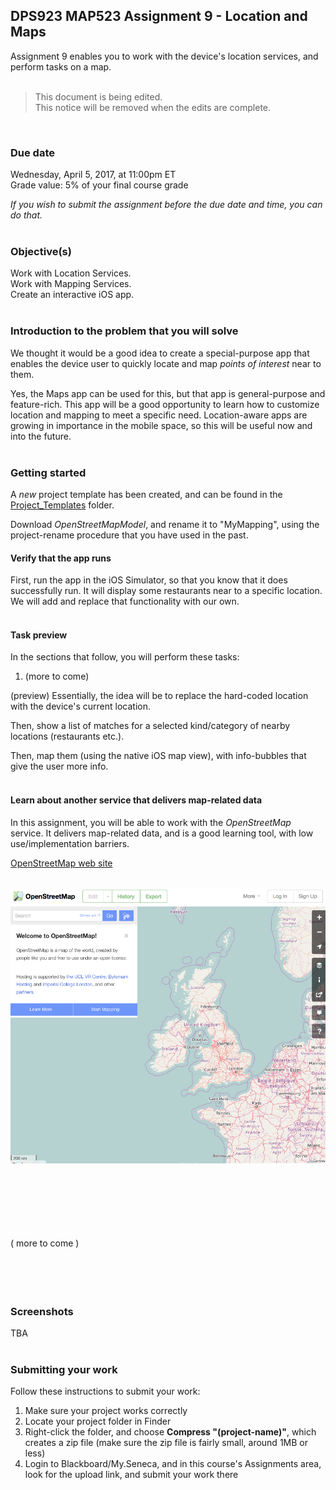 ## DPS923 MAP523 Assignment 9 - Location and Maps
Assignment 9 enables you to work with the device's location services, and perform tasks on a map.   
<br>

> This document is being edited.  
> This notice will be removed when the edits are complete.  

<br>

### Due date
Wednesday, April 5, 2017, at 11:00pm ET  
Grade value: 5% of your final course grade  

*If you wish to submit the assignment before the due date and time, you can do that.*  
<br>

### Objective(s)  
Work with Location Services.  
Work with Mapping Services.  
Create an interactive iOS app.  
<br>

### Introduction to the problem that you will solve
We thought it would be a good idea to create a special-purpose app that enables the device user to quickly locate and map *points of interest* near to them.  

Yes, the Maps app can be used for this, but that app is  general-purpose and feature-rich. This app will be a good opportunity to learn how to customize location and mapping to meet a specific need. Location-aware apps are growing in importance in the mobile space, so this will be useful now and into the future.  
<br>

### Getting started  
A *new* project template has been created, and can be found in the [Project_Templates](https://github.com/dps923/winter2017/tree/master/notes/Project_Templates) folder.  

Download *OpenStreetMapModel*, and rename it to "MyMapping", using the project-rename procedure that you have used in the past. 
<br>

#### Verify that the app runs
First, run the app in the iOS Simulator, so that you know that it does successfully run. It will display some restaurants near to a specific location. We will add and replace that functionality with our own.  
<br>

#### Task preview
In the sections that follow, you will perform these tasks:  
1. (more to come)  

(preview) Essentially, the idea will be to replace the hard-coded location with the device's current location.  

Then, show a list of matches for a selected kind/category of nearby locations (restaurants etc.).  

Then, map them (using the native iOS map view), with info-bubbles that give the user more info.  
<br>

#### Learn about another service that delivers map-related data
In this assignment, you will be able to work with the *OpenStreetMap* service. It delivers map-related data, and is a good learning tool, with low use/implementation barriers.  

[OpenStreetMap web site](https://www.openstreetmap.org)  
<br>

![OpenStreetMap on the web](images/a9-osm-web-home.png)  
<br>

<br><br><br><br><br>
( more to come )
<br><br><br><br><br>

### Screenshots
TBA  
<br>

### Submitting your work
Follow these instructions to submit your work:  

1. Make sure your project works correctly  
2. Locate your project folder in Finder  
3. Right-click the folder, and choose **Compress "(project-name)"**, which creates a zip file (make sure the zip file is fairly small, around 1MB or less)  
4. Login to Blackboard/My.Seneca, and in this course's Assignments area, look for the upload link, and submit your work there  
